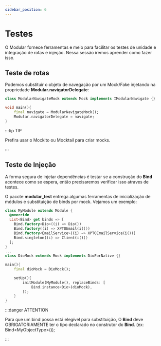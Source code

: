 ```yaml
---
sidebar_position: 6
---
```


# Testes

O Modular fornece ferramentas e meio para facilitar os testes de unidade e integração de rotas e injeção.
Nessa sessão iremos aprender como fazer isso.

## Teste de rotas

Podemos substituir o objeto de navegação por um Mock/Fake injetando na propriedade **Modular.navigatorDelegate**:

```dart
class ModularNavigateMock extends Mock implements IModularNavigate {}

void main(){
    final navigate = ModularNavigateMock();
    Modular.navigatorDelegate = navigate;
}
```

:::tip TIP

Prefira usar o Mockito ou Mocktail para criar mocks.

:::

## Teste de Injeção

A forma segura de injetar dependências é testar se a construção do **Bind** acontece como se espera, então
precisaremos verificar isso atraves de testes.

O pacote **modular_test** entrega algumas ferramentas de inicialização de módulos e substituição de binds por
mock. Vejamos um exemplo:

```dart {4,18}
class MyModule extends Module {
  @override
  List<Bind> get binds => [
    Bind.factory<Dio>((i) => Dio())
    Bind.factory((i) => XPTOEmail(i()))
    Bind.factory<EmailService>((i) => XPTOEmailService(i()))
    Bind.singleton((i) => Client(i()))
  ];
}
... 
class DioMock extends Mock implements DioForNative {}

main(){
    final dioMock = DioMock();

    setUp(){
        initModule(MyModule(), replaceBinds: [
            Bind.instance<Dio>(dioMock),
        ]);
    }
}
```

:::danger ATTENTION

Para que um bind possa está elegível para substituição, O **Bind** deve OBRIGATORIAMENTE ter
o tipo declarado no construtor do **Bind**. (ex: Bind<MyObjectType\>());

:::